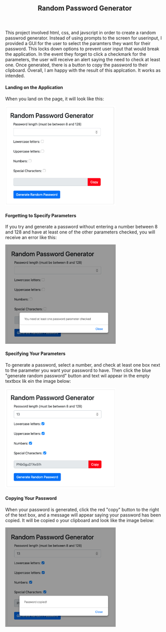 <!DOCTYPE html>
<html>
<head>
</head>
<body>
     <header>
          <h2>Random Password Generator</h2>
     </header>
	<section id="Project_Background_info">
		<p>This project involved html, css, and javscript in order to create a random passwrod generator.  Instead of using prompts to the screen for userinput, I provided a GUI for the user to select the paramters they want for their password.  This locks down options to prevent user input that would break the application.  In the event they forget to click a checkmark for the parameters, the user will receive an alert saying the need to check at least one.  Once generated, there is a button to copy the password to their clipboard. Overall, I am happy with the result of this applcation.  It works as intended.  </p>
	</section>
	<section id="using_application">
		<h4 id="sub-heading">Landing on the Application</h4>
		<p>When you land on the page, it will look like this:</p>
		<img src="README.md images/Landing.png" style="width: 350px;">
		<h4 id="sub-heading">Forgetting to Specify Parameters</h4>
		<p>If you try and generate a password without entering a number between 8 and 128 and have at least one of the other parameters checked, you will receive an error like this:</p>
		<img src="README.md images/Error Message.png" style="width: 350px;">
		<h4 id="sub-heading">Specifying Your Parameters</h4>
		<p>To generate a password, select a number, and check at least one box next to the parameter you want your password to have. Then click the blue "generate random password" button and text wil appear in the empty textbox lik ein the image below:</p>
		<img src="README.md images/Generate Password.png" style="width: 350px;">
		<h4 id="sub-heading">Copying Your Password</h4>
		<p>When your password is generated, click the red "copy" button to the right of the text box, and a message will appear saying your password has been copied. It will be copied o your clipboard and look like the image below:  </p>
		<img src="README.md images/Copy Password.png" style="width: 350px;">	
	</section>
</body>
     

</html>
